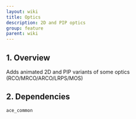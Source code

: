 ```yaml
---
layout: wiki
title: Optics
description: 2D and PIP optics
group: feature
parent: wiki
---
```


## 1. Overview

Adds animated 2D and PIP variants of some optics (RCO/MRCO/ARCO/LRPS/MOS)

## 2. Dependencies

`ace_common`
